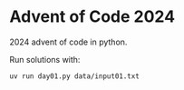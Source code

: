 # Advent of Code 2024

2024 advent of code in python.

Run solutions with:

```
uv run day01.py data/input01.txt
```
